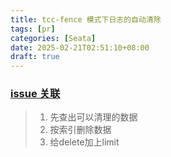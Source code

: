 ```yaml
---
title: tcc-fence 模式下日志的自动清除
tags: [pr]
categories: [Seata]
date: 2025-02-21T02:51:10+08:00
draft: true
---
```

### [issue 关联](https://github.com/apache/incubator-seata-go/issues/699)

>1. 先查出可以清理的数据
>2. 按索引删除数据
>3. 给delete加上limit

